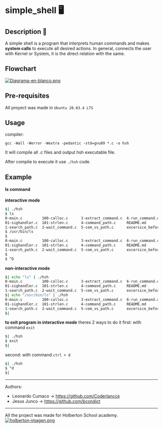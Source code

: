 # simple_shell 🖥️

## Description 📁
A simple shell is a program that interprets human commands and makes **system calls** to execute all desired actions. In general, connects the user with Kernel or System, it is the direct relation with the same.

## Flowchart 

[![Diagrama-en-blanco.png](https://i.postimg.cc/Prp5whDN/Diagrama-en-blanco.png)](https://postimg.cc/0bvsTTcq)

## Pre-requisites
All proyect was made in `Ubuntu 20.03.4 LTS`

## Usage
compiler:
```
gcc -Wall -Werror -Wextra -pedantic -std=gnu89 *.c -o hsh
```
It will compile all .c files and output hsh executable file.

After complie to execute it use `./hsh` code. 
## Example
#### ls command

**interactive mode** 
```sh
$| ./hsh
$ ls
0-main.c         100-calloc.c      3-extract_command.c  6-run_command.c           main.h
01-sighandler.c  101-strlen.c      4-command_path.c     README.md                 man_simple_shell
1-search_path.c  2-wait_command.c  5-com_vs_path.c      excersice_before_proyect  scripts
$ /usr/bin/ls
$
0-main.c         100-calloc.c      3-extract_command.c  6-run_command.c           main.h
01-sighandler.c  101-strlen.c      4-command_path.c     README.md                 man_simple_shell
1-search_path.c  2-wait_command.c  5-com_vs_path.c      excersice_before_proyect  scripts
$
$ ^D
```
**non-interactive mode**
```sh
$| echo "ls" | ./hsh
0-main.c         100-calloc.c      3-extract_command.c  6-run_command.c           main.h
01-sighandler.c  101-strlen.c      4-command_path.c     README.md                 man_simple_shell
1-search_path.c  2-wait_command.c  5-com_vs_path.c      excersice_before_proyect  scripts
$| echo "/usr/bin/ls" | ./hsh
0-main.c         100-calloc.c      3-extract_command.c  6-run_command.c           main.h
01-sighandler.c  101-strlen.c      4-command_path.c     README.md                 man_simple_shell
1-search_path.c  2-wait_command.c  5-com_vs_path.c      excersice_before_proyect  scripts
$|  
```
**to exit program in interactive mode**
theres 2 ways to do it
first: with command `exit`
```sh
$| ./hsh
$ exit
$|
```
second: with command `ctrl + d`
```sh
$| ./hsh
$ ^d
$| 
```
-------
Authors:
- Leonardo Cumaco -> https://github.com/Coderlancce
- Jesus Junco -> https://github.com/bcondict
-------
All the project was made for Holberton School academy.
[![holberton-imagen.png](https://i.postimg.cc/XNPcj3FQ/holberton-imagen.png)](https://postimg.cc/NL1rD3dH)  
